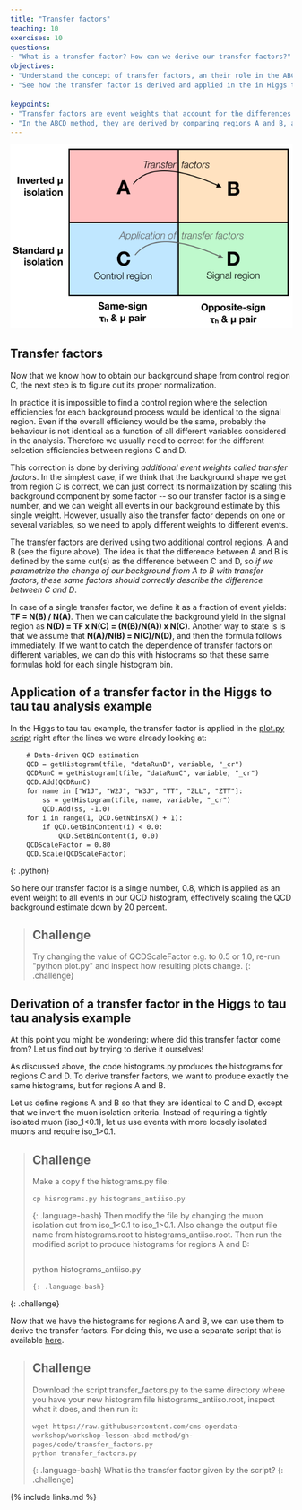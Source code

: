 ```yaml
---
title: "Transfer factors"
teaching: 10
exercises: 10
questions:
- "What is a transfer factor? How can we derive our transfer factors?"
objectives:
- "Understand the concept of transfer factors, an their role in the ABCD method"
- "See how the transfer factor is derived and applied in the in Higgs to tau tau analysis example"

keypoints:
- "Transfer factors are event weights that account for the differences between a control region and the signal region"
- "In the ABCD method, they are derived by comparing regions A and B, and applied to transfer the background estimate from region C into the singal region D"
---
```


![](../assets/img/abcd_diagram.png)

## Transfer factors

Now that we know how to obtain our background shape from control region C, the next step is to figure out its proper normalization. 

In practice it is impossible to find a control region where the selection efficiencies for each background process would be identical to the signal region. Even if the overall efficiency would be the same, probably the behaviour is not identical as a function of all different variables considered in the analysis. Therefore we usually need to correct for the different selcetion efficiencies between regions C and D.

This correction is done by deriving *additional event weights called transfer factors*. In the simplest case, if we think that the background shape we get from region C is correct, we can just correct its normalization by scaling this background component by some factor -- so our transfer factor is a single number, and we can weight all events in our background estimate by this single weight. However, usually also the transfer factor depends on one or several variables, so we need to apply different weights to different events.

The transfer factors are derived using two additional control regions, A and B (see the figure above). The idea is that the difference between A and B is defined by the same cut(s) as the difference between C and D, so *if we parametrize the change of our background from A to B with transfer factors, these same factors should correctly describe the difference between C and D*. 

In case of a single transfer factor, we define it as a fraction of event yields: **TF = N(B) / N(A)**. Then we can calculate the background yield in the signal region as **N(D) = TF x N(C) = (N(B)/N(A)) x N(C)**. Another way to state is is that we assume that **N(A)/N(B) = N(C)/N(D)**, and then the formula follows immediately.
If we want to catch the dependence of transfer factors on different variables, we can do this with histograms so that these same formulas hold for each single histogram bin.


## Application of a transfer factor in the Higgs to tau tau analysis example

In the Higgs to tau tau example, the transfer factor is applied in the [plot.py script](https://github.com/cms-opendata-analyses/HiggsTauTauNanoAODOutreachAnalysis/blob/master/plot.py#L155) right after the lines we were already looking at:
~~~
    # Data-driven QCD estimation
    QCD = getHistogram(tfile, "dataRunB", variable, "_cr")
    QCDRunC = getHistogram(tfile, "dataRunC", variable, "_cr")
    QCD.Add(QCDRunC)
    for name in ["W1J", "W2J", "W3J", "TT", "ZLL", "ZTT"]:
        ss = getHistogram(tfile, name, variable, "_cr")
        QCD.Add(ss, -1.0)
    for i in range(1, QCD.GetNbinsX() + 1):
        if QCD.GetBinContent(i) < 0.0:
            QCD.SetBinContent(i, 0.0)
    QCDScaleFactor = 0.80
    QCD.Scale(QCDScaleFactor)
~~~
{: .python}

So here our transfer factor is a single number, 0.8, which is applied as an event weight to all events in our QCD histogram, effectively scaling the QCD background estimate down by 20 percent. 

> ## Challenge
> Try changing the value of QCDScaleFactor e.g. to 0.5 or 1.0, re-run "python plot.py" and inspect how resulting plots change.
{: .challenge}

## Derivation of a transfer factor in the Higgs to tau tau analysis example

At this point you might be wondering: where did this transfer factor come from? Let us find out by trying to derive it ourselves!

As discussed above, the code histograms.py produces the histograms for regions C and D. 
To derive transfer factors, we want to produce exactly the same histograms, but for regions A and B. 

Let us define regions A and B so that they are identical to C and D, except that we invert the muon isolation criteria. Instead of requiring a tightly isolated muon (iso_1<0.1), let us use events with more loosely isolated muons and require iso_1>0.1. 

> ## Challenge
> Make a copy f the histograms.py file:
> ~~~
> cp hisrograms.py histograms_antiiso.py
> ~~~
> {: .language-bash}
> Then modify the file by changing the muon isolation cut from iso_1<0.1 to iso_1>0.1. 
> Also change the output file name from histograms.root to histograms_antiiso.root.
> Then run the modified script to produce histograms for regions A and B:
> > ~~~
> python histograms_antiiso.py
> ~~~
> {: .language-bash}
{: .challenge}

Now that we have the histograms for regions A and B, we can use them to derive the transfer factors. 
For doing this, we use a separate script that is available [here](https://github.com/cms-opendata-workshop/workshop-lesson-abcd-method/blob/gh-pages/code/transfer_factors.py). 

> ## Challenge
> Download the script transfer_factors.py to the same directory where you have your new histogram file histograms_antiiso.root, inspect what it does, and then run it:
> ~~~
> wget https://raw.githubusercontent.com/cms-opendata-workshop/workshop-lesson-abcd-method/gh-pages/code/transfer_factors.py
> python transfer_factors.py
> ~~~
> {: .language-bash}
> What is the transfer factor given by the script?
{: .challenge}

{% include links.md %}
